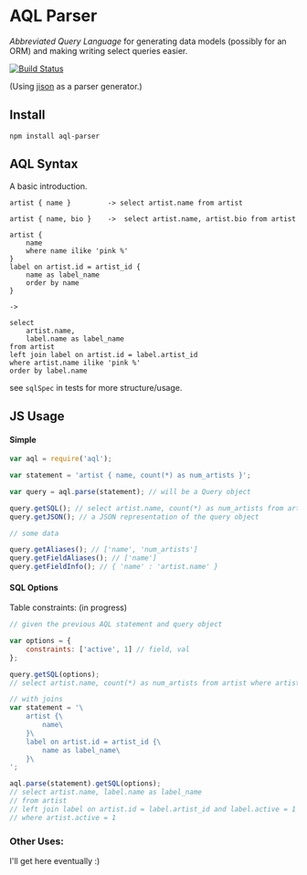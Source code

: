 # AQL Parser

*Abbreviated Query Language* for generating data models (possibly for an ORM)
and making writing select queries easier.

[![Build Status](https://secure.travis-ci.org/stanistan/aql-parser-js.png?branch=master)](https://travis-ci.org/stanistan/aql-parser-js)

(Using [jison](https://github.com/zaach/jison) as a parser generator.)

## Install

```
npm install aql-parser
```

## AQL Syntax

A basic introduction.

```
artist { name }         -> select artist.name from artist
```

```
artist { name, bio }    ->  select artist.name, artist.bio from artist
```

```
artist {
    name
    where name ilike 'pink %'
}
label on artist.id = artist_id {
    name as label_name
    order by name
}

->

select
    artist.name,
    label.name as label_name
from artist
left join label on artist.id = label.artist_id
where artist.name ilike 'pink %'
order by label.name
```

see `sqlSpec` in tests for more structure/usage.

## JS Usage

#### Simple

```js
var aql = require('aql');

var statement = 'artist { name, count(*) as num_artists }';

var query = aql.parse(statement); // will be a Query object

query.getSQL(); // select artist.name, count(*) as num_artists from artist
query.getJSON(); // a JSON representation of the query object

// some data

query.getAliases(); // ['name', 'num_artists']
query.getFieldAliases(); // ['name']
query.getFieldInfo(); // { 'name' : 'artist.name' }
```

#### SQL Options

Table constraints: (in progress)

```js
// given the previous AQL statement and query object

var options = {
    constraints: ['active', 1] // field, val
};

query.getSQL(options);
// select artist.name, count(*) as num_artists from artist where artist.active = 1

// with joins
var statement = '\
    artist {\
        name\
    }\
    label on artist.id = artist_id {\
        name as label_name\
    }\
';

aql.parse(statement).getSQL(options);
// select artist.name, label.name as label_name
// from artist
// left join label on artist.id = label.artist_id and label.active = 1
// where artist.active = 1
```

### Other Uses:

I'll get here eventually :)
